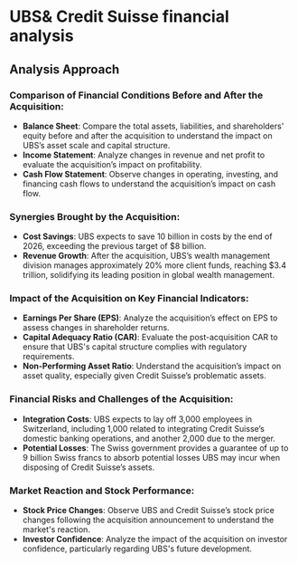 # UBS& Credit Suisse financial analysis

## Analysis Approach

### Comparison of Financial Conditions Before and After the Acquisition:

- **Balance Sheet**: Compare the total assets, liabilities, and shareholders' equity before and after the acquisition to understand the impact on UBS’s asset scale and capital structure.
- **Income Statement**: Analyze changes in revenue and net profit to evaluate the acquisition’s impact on profitability.
- **Cash Flow Statement**: Observe changes in operating, investing, and financing cash flows to understand the acquisition’s impact on cash flow.

### Synergies Brought by the Acquisition:

- **Cost Savings**: UBS expects to save 10 billion in costs by the end of 2026, exceeding the previous target of $8 billion.
- **Revenue Growth**: After the acquisition, UBS’s wealth management division manages approximately 20% more client funds, reaching $3.4 trillion, solidifying its leading position in global wealth management.

### Impact of the Acquisition on Key Financial Indicators:

- **Earnings Per Share (EPS)**: Analyze the acquisition’s effect on EPS to assess changes in shareholder returns.
- **Capital Adequacy Ratio (CAR)**: Evaluate the post-acquisition CAR to ensure that UBS's capital structure complies with regulatory requirements.
- **Non-Performing Asset Ratio**: Understand the acquisition’s impact on asset quality, especially given Credit Suisse’s problematic assets.

### Financial Risks and Challenges of the Acquisition:

- **Integration Costs**: UBS expects to lay off 3,000 employees in Switzerland, including 1,000 related to integrating Credit Suisse’s domestic banking operations, and another 2,000 due to the merger.
- **Potential Losses**: The Swiss government provides a guarantee of up to 9 billion Swiss francs to absorb potential losses UBS may incur when disposing of Credit Suisse’s assets.

### Market Reaction and Stock Performance:

- **Stock Price Changes**: Observe UBS and Credit Suisse’s stock price changes following the acquisition announcement to understand the market's reaction.
- **Investor Confidence**: Analyze the impact of the acquisition on investor confidence, particularly regarding UBS's future development.
